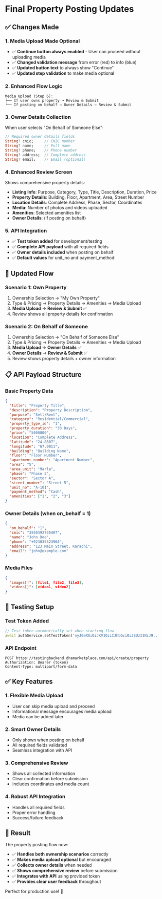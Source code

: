 # Final Property Posting Updates

## ✅ **Changes Made**

### **1. Media Upload Made Optional**
- ✅ **Continue button always enabled** - User can proceed without uploading media
- ✅ **Changed validation message** from error (red) to info (blue)
- ✅ **Updated button text** to always show "Continue"
- ✅ **Updated step validation** to make media optional

### **2. Enhanced Flow Logic**
```
Media Upload (Step 6):
├── If user owns property → Review & Submit
└── If posting on behalf → Owner Details → Review & Submit
```

### **3. Owner Details Collection**
When user selects "On Behalf of Someone Else":
```dart
// Required owner details fields
String? cnic;     // CNIC number
String? name;     // Full name  
String? phone;    // Phone number
String? address;  // Complete address
String? email;    // Email (optional)
```

### **4. Enhanced Review Screen**
Shows comprehensive property details:
- **Listing Info**: Purpose, Category, Type, Title, Description, Duration, Price
- **Property Details**: Building, Floor, Apartment, Area, Street Number
- **Location Details**: Complete Address, Phase, Sector, Coordinates
- **Media**: Number of photos and videos uploaded
- **Amenities**: Selected amenities list
- **Owner Details**: (if posting on behalf)

### **5. API Integration**
- ✅ **Test token added** for development/testing
- ✅ **Complete API payload** with all required fields
- ✅ **Owner details included** when posting on behalf
- ✅ **Default values** for unit_no and payment_method

## 🔄 **Updated Flow**

### **Scenario 1: Own Property**
1. Ownership Selection → "My Own Property"
2. Type & Pricing → Property Details → Amenities → Media Upload
3. **Media Upload** → **Review & Submit** ✅
4. Review shows all property details for confirmation

### **Scenario 2: On Behalf of Someone**
1. Ownership Selection → "On Behalf of Someone Else"  
2. Type & Pricing → Property Details → Amenities → Media Upload
3. **Media Upload** → **Owner Details** ✅
4. **Owner Details** → **Review & Submit** ✅
5. Review shows property details + owner information

## 📋 **API Payload Structure**

### **Basic Property Data**
```json
{
  "title": "Property Title",
  "description": "Property Description", 
  "purpose": "Sell/Rent",
  "category": "Residential/Commercial",
  "property_type_id": "1",
  "property_duration": "30 Days",
  "price": "5000000",
  "location": "Complete Address",
  "latitude": "24.8607",
  "longitude": "67.0011",
  "building": "Building Name",
  "floor": "Floor Number",
  "apartment_number": "Apartment Number",
  "area": "5",
  "area_unit": "Marla",
  "phase": "Phase 2",
  "sector": "Sector A",
  "street_number": "Street 5",
  "unit_no": "A-101",
  "payment_method": "Cash",
  "amenities": ["1", "2", "3"]
}
```

### **Owner Details (when on_behalf = 1)**
```json
{
  "on_behalf": "1",
  "cnic": "3840392735407",
  "name": "John Doe",
  "phone": "+923035523964", 
  "address": "123 Main Street, Karachi",
  "email": "john@example.com"
}
```

### **Media Files**
```json
{
  "images[]": [file1, file2, file3],
  "videos[]": [video1, video2]
}
```

## 🧪 **Testing Setup**

### **Test Token Added**
```dart
// Test token automatically set when starting flow
await authService.setTestToken('eyJ0eXAiOiJKV1QiLCJhbGciOiJSUzI1NiJ9...');
```

### **API Endpoint**
```
POST https://testingbackend.dhamarketplace.com/api/create/property
Authorization: Bearer {token}
Content-Type: multipart/form-data
```

## ✅ **Key Features**

### **1. Flexible Media Upload**
- User can skip media upload and proceed
- Informational message encourages media upload
- Media can be added later

### **2. Smart Owner Details**
- Only shown when posting on behalf
- All required fields validated
- Seamless integration with API

### **3. Comprehensive Review**
- Shows all collected information
- Clear confirmation before submission
- Includes coordinates and media count

### **4. Robust API Integration**
- Handles all required fields
- Proper error handling
- Success/failure feedback

## 🎯 **Result**

The property posting flow now:
- ✅ **Handles both ownership scenarios** correctly
- ✅ **Makes media upload optional** but encouraged
- ✅ **Collects owner details** when needed
- ✅ **Shows comprehensive review** before submission
- ✅ **Integrates with API** using provided token
- ✅ **Provides clear user feedback** throughout

Perfect for production use! 🚀